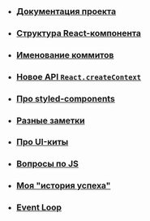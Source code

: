 <!-- * ### [Хардкорные доклады по фронту и программированию в общем](https://github.com/artalar/blog/blob/master/src/pages/hardcore-frontend-notes) -->
* ### [Документация проекта](https://github.com/artalar/blog/blob/master/src/pages/pdroject-docs.md)
* ### [Структура React-компонента](https://github.com/artalar/blog/blob/master/src/pages/react-component-structure.md)
* ### [Именование коммитов](https://github.com/artalar/blog/blob/master/src/pages/commits-naming.md)
* ### [Новое API `React.createContext`](https://github.com/artalar/blog/blob/master/src/pages/new-react-context.md)
* ### [Про styled-components](https://github.com/artalar/blog/blob/master/src/pages/styled-components.md)
* ### [Разные заметки](https://github.com/artalar/blog/blob/master/src/pages/notes.md)
* ### [Про UI-киты](https://github.com/artalar/blog/blob/master/src/pages/currently-best-ui-kits.md)
* ### [Вопросы по JS](https://github.com/artalar/blog/blob/master/src/pages/js-questions.md)
* ### [Моя "история успеха"](https://github.com/artalar/blog/blob/master/src/pages/my-success-story.md)

* ### [Event Loop](https://github.com/artalar/blog/blob/master/src/eventLoop.js)
